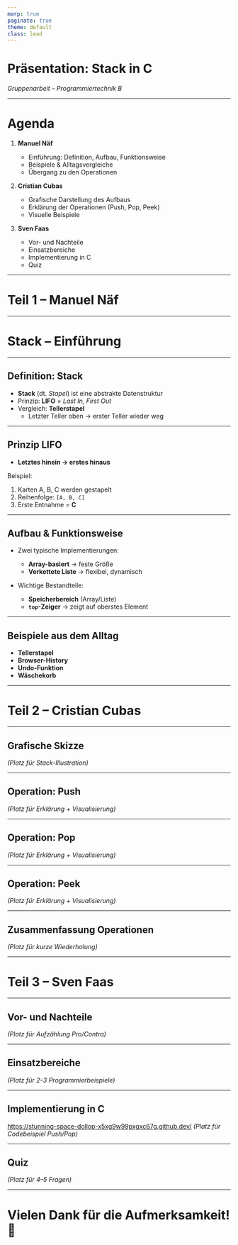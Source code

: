 ```yaml
---
marp: true
paginate: true
theme: default
class: lead
---
```


# Präsentation: Stack in C  
_Gruppenarbeit – Programmiertechnik B_

---

# Agenda  

1. **Manuel Näf**  
   - Einführung: Definition, Aufbau, Funktionsweise  
   - Beispiele & Alltagsvergleiche  
   - Übergang zu den Operationen  

2. **Cristian Cubas**  
   - Grafische Darstellung des Aufbaus  
   - Erklärung der Operationen (Push, Pop, Peek)  
   - Visuelle Beispiele  

3. **Sven Faas**  
   - Vor- und Nachteile  
   - Einsatzbereiche  
   - Implementierung in C  
   - Quiz  

---

# Teil 1 – Manuel Näf  

---

# Stack – Einführung  

<!-- presenter notes
Hallo zusammen, ich beginne mit der Einführung in die Datenstruktur Stack. 
Bevor wir uns die Operationen anschauen, möchte ich die Grundidee, den Aufbau 
und Alltagsbeispiele erklären. Das ist die Basis für die nächsten Teile.
-->

---

## Definition: Stack  

- **Stack** (dt. *Stapel*) ist eine abstrakte Datenstruktur  
- Prinzip: **LIFO** = *Last In, First Out*  
- Vergleich: **Tellerstapel**  
  - Letzter Teller oben → erster Teller wieder weg  

<!-- presenter notes
Ein Stack – auf Deutsch Stapel – ist eine abstrakte Datenstruktur. 
Das zentrale Prinzip ist LIFO – Last In, First Out. 
Das heißt, das letzte Element, das hineingelegt wird, 
ist auch das erste, das wieder hinauskommt. 
Wie bei einem Tellerstapel: ich lege Teller oben ab, 
und nehme beim Abheben wieder den obersten.
-->

---

## Prinzip LIFO  

- **Letztes hinein → erstes hinaus**  

Beispiel:  
1. Karten A, B, C werden gestapelt  
2. Reihenfolge: `[A, B, C]`  
3. Erste Entnahme = **C**  

<!-- presenter notes
Ein Beispiel: Ich lege die Karten A, B und C auf den Stapel. 
C liegt oben, A ganz unten. 
Wenn ich jetzt ein Element herausnehme, bekomme ich nicht A, 
sondern C – also das letzte, das ich hineingelegt habe.
-->

---

## Aufbau & Funktionsweise  

- Zwei typische Implementierungen:  
  - **Array-basiert** → feste Größe  
  - **Verkettete Liste** → flexibel, dynamisch  

- Wichtige Bestandteile:  
  - **Speicherbereich** (Array/Liste)  
  - **`top`-Zeiger** → zeigt auf oberstes Element  

<!-- presenter notes
Es gibt zwei klassische Implementierungen: 
Array-basiert – das ist schnell, aber hat eine feste Größe. 
Oder mit einer verketteten Liste – das ist flexibel, kann aber 
etwas mehr Speicher brauchen. 
Wichtig ist immer der Zeiger auf das oberste Element – top – 
denn dort passieren alle Operationen.
-->

---

## Beispiele aus dem Alltag  

- **Tellerstapel**  
- **Browser-History**  
- **Undo-Funktion**  
- **Wäschekorb**  

---

# Teil 2 – Cristian Cubas  

---

## Grafische Skizze  

*(Platz für Stack-Illustration)*  

---

## Operation: Push  

*(Platz für Erklärung + Visualisierung)*  

---

## Operation: Pop  

*(Platz für Erklärung + Visualisierung)*  

---

## Operation: Peek  

*(Platz für Erklärung + Visualisierung)*  

---

## Zusammenfassung Operationen  

*(Platz für kurze Wiederholung)*  

---

# Teil 3 – Sven Faas  

---

## Vor- und Nachteile  

*(Platz für Aufzählung Pro/Contra)*  

---

## Einsatzbereiche  

*(Platz für 2–3 Programmierbeispiele)*  

---

## Implementierung in C  

https://stunning-space-dollop-x5xg9w99pxgxc67g.github.dev/ 
*(Platz für Codebeispiel Push/Pop)*  

---

## Quiz  

*(Platz für 4–5 Fragen)*  

---

# Vielen Dank für die Aufmerksamkeit! 🎉
